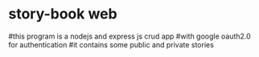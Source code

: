 # story-book web
#this program is a nodejs and express js crud app
#with google oauth2.0 for authentication
#it contains some public and private stories
